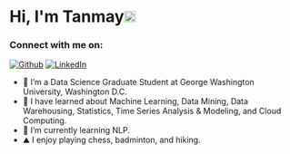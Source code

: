 <h1><strong>Hi, I'm Tanmay</a></strong><img src="https://raw.githubusercontent.com/syedareehaquasar/syedareehaquasar/master/gifs/Hi.gif" height="20px" width="20px"></h1>



<h3 align="left">Connect with me on:</h3>
<p align="left">
<p><a href="https://github.com/tanmayk26" target="_blank"><img alt="Github" src="https://img.shields.io/badge/GitHub-%2312100E.svg?&style=for-the-badge&logo=Github&logoColor=white" /></a> <a href="https://www.linkedin.com/in/tanmayk26" target="_blank"><img alt="LinkedIn" src="https://img.shields.io/badge/linkedin-%230077B5.svg?&style=for-the-badge&logo=linkedin&logoColor=white" /></a>
</p>



- 🔭 I’m a Data Science Graduate Student at George Washington University, Washington D.C.
- 🌱 I have learned about Machine Learning, Data Mining, Data Warehousing, Statistics, Time Series Analysis & Modeling, and Cloud Computing.
- 🌱 I’m currently learning NLP.
- ⛰ I enjoy playing chess, badminton, and hiking.






<!--
**tanmayk26/tanmayk26** is a ✨ _special_ ✨ repository because its `README.md` (this file) appears on your GitHub profile.

Here are some ideas to get you started:

- 🔭 I’m currently working on ...
- 🌱 I’m currently learning ...
- 👯 I’m looking to collaborate on ...
- 🤔 I’m looking for help with ...
- 💬 Ask me about ...
- 📫 How to reach me: ...
- 😄 Pronouns: ...
- ⚡ Fun fact: ...
-->
